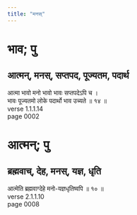 ```yaml
---
title: "मनस्"
---
```


# भाव; पु
## आत्मन्, मनस्, सप्तपद, पूज्यतम, पदार्थ
आत्मा भावो मनो भावो भावः सप्तपदेऽपि च ।<br />भावः पूज्यतमो लोके पदार्थो भाव उच्यते ॥ १४ ॥<br />verse 1.1.1.14<br />page 0002

# आत्मन्; पु
## ब्रह्मवाच्, देह, मनस्, यज्ञ, धृति
आत्मेति ब्रह्मवाग्देहे मनो-यज्ञधृतिष्वपि ॥ १० ॥<br />verse 2.1.1.10<br />page 0008

